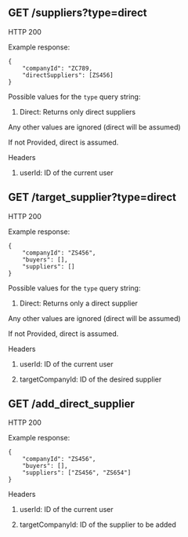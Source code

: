 ## GET /suppliers?type=direct

HTTP 200

Example response:
```
{
    "companyId": "ZC789,
    "directSuppliers": [ZS456]
}
```

Possible values for the `type` query string:

1. Direct: Returns only direct suppliers

Any other values are ignored (direct will be assumed)

If not Provided, direct is assumed.

Headers

1. userId: ID of the current user

## GET /target_supplier?type=direct

HTTP 200

Example response:
```
{
    "companyId": "ZS456",
    "buyers": [],
    "suppliers": []
}
```

Possible values for the `type` query string:

1. Direct: Returns only a direct supplier

Any other values are ignored (direct will be assumed)

If not Provided, direct is assumed.

Headers

1. userId: ID of the current user

2. targetCompanyId: ID of the desired supplier

## GET /add_direct_supplier

HTTP 200

Example response:
```
{
    "companyId": "ZS456",
    "buyers": [],
    "suppliers": ["ZS456", "ZS654"]
}
```

Headers

1. userId: ID of the current user

2. targetCompanyId: ID of the supplier to be added